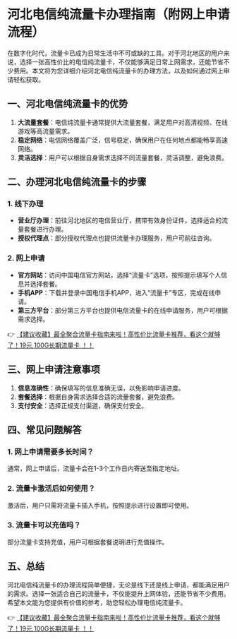 # 河北电信纯流量卡办理指南（附网上申请流程）

在数字化时代，流量卡已成为日常生活中不可或缺的工具。对于河北地区的用户来说，选择一张高性价比的电信纯流量卡，不仅能够满足日常上网需求，还能节省不少费用。本文将为您详细介绍河北电信纯流量卡的办理方法，以及如何通过网上申请轻松获取。

## 一、河北电信纯流量卡的优势

1. **大流量套餐**：电信纯流量卡通常提供大流量套餐，满足用户对高清视频、在线游戏等高流量需求。
2. **稳定网络**：电信网络覆盖广泛，信号稳定，确保用户在任何地点都能畅享高速网络。
3. **灵活选择**：用户可以根据自身需求选择不同流量套餐，灵活调整，避免浪费。

## 二、办理河北电信纯流量卡的步骤

### 1. 线下办理
- **营业厅办理**：前往河北地区的电信营业厅，携带有效身份证件，选择适合的流量套餐进行办理。
- **授权代理点**：部分授权代理点也提供流量卡办理服务，用户可前往咨询。

### 2. 网上申请
- **官方网站**：访问中国电信官方网站，选择“流量卡”选项，按照提示填写个人信息并选择套餐。
- **手机APP**：下载并登录中国电信手机APP，进入“流量卡”专区，完成在线申请。
- **第三方平台**：部分第三方平台也提供电信流量卡的在线申请服务，用户可根据需求选择。

👉 [【建议收藏】最全聚合流量卡指南来啦！高性价比流量卡推荐，看这个就够了！19元 100G长期流量卡 ！！](https://bit.ly/Liuliangka)

## 三、网上申请注意事项

1. **信息准确性**：确保填写的信息准确无误，以免影响申请进度。
2. **套餐选择**：根据自身需求选择合适的流量套餐，避免浪费。
3. **支付安全**：选择正规支付渠道，确保支付安全。

## 四、常见问题解答

### 1. 网上申请需要多长时间？
通常，网上申请后，流量卡会在1-3个工作日内寄送至指定地址。

### 2. 流量卡激活后如何使用？
激活后，用户只需将流量卡插入手机，按照提示进行设置即可使用。

### 3. 流量卡可以充值吗？
部分流量卡支持充值，用户可根据套餐说明进行充值操作。

## 五、总结

河北电信纯流量卡的办理流程简单便捷，无论是线下还是线上申请，都能满足用户的需求。选择一张适合自己的流量卡，不仅能提升上网体验，还能节省不少费用。希望本文能为您提供有价值的参考，助您轻松办理电信纯流量卡。

👉 [【建议收藏】最全聚合流量卡指南来啦！高性价比流量卡推荐，看这个就够了！19元 100G长期流量卡 ！！](https://bit.ly/Liuliangka)